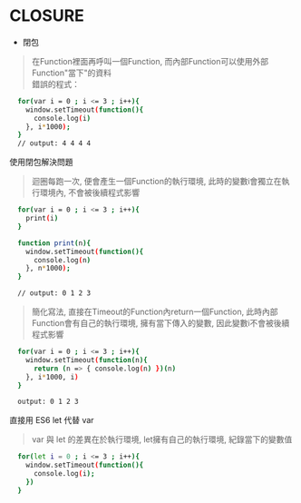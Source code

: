 
# CLOSURE
* 閉包  
> 在Function裡面再呼叫一個Function, 而內部Function可以使用外部Function"當下"的資料  
錯誤的程式：
``` bash
  for(var i = 0 ; i <= 3 ; i++){
    window.setTimeout(function(){
      console.log(i)
    }, i*1000);
  }
  // output: 4 4 4 4
```
使用閉包解決問題  
> 迴圈每跑一次, 便會產生一個Function的執行環境, 此時的變數i會獨立在執行環境內, 不會被後續程式影響
``` bash
  for(var i = 0 ; i <= 3 ; i++){
    print(i)
  }

  function print(n){
    window.setTimeout(function(){
      console.log(n)
    }, n*1000);
  }

  // output: 0 1 2 3
```
> 簡化寫法, 直接在Timeout的Function內return一個Function, 此時內部Function會有自己的執行環境, 擁有當下傳入的變數, 因此變數i不會被後續程式影響
``` bash
  for(var i = 0 ; i <= 3 ; i++){
    window.setTimeout(function(n){
      return (n => { console.log(n) })(n)
    }, i*1000, i)
  }

  output: 0 1 2 3
```
直接用 ES6 let 代替 var
> var 與 let 的差異在於執行環境, let擁有自己的執行環境, 紀錄當下的變數值
``` bash
  for(let i = 0 ; i <= 3 ; i++){
    window.setTimeout(function(){
      console.log(i);
    })
  }
```

